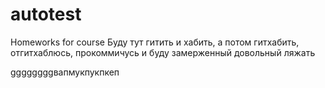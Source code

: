 # autotest
Homeworks for course
Буду тут гитить и хабить, а потом гитхабить, отгитхаблюсь, прокоммичусь и буду замерженный довольный ляжать

ggggggggвапмукпукпкеп